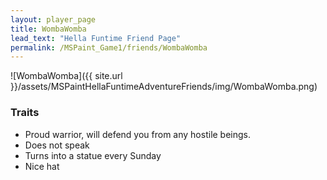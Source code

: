 ```yaml
---
layout: player_page
title: WombaWomba
lead_text: "Hella Funtime Friend Page" 
permalink: /MSPaint_Game1/friends/WombaWomba
---
```

![WombaWomba]({{ site.url }}/assets/MSPaintHellaFuntimeAdventureFriends/img/WombaWomba.png)

### Traits

* Proud warrior, will defend you from any hostile beings.
* Does not speak
* Turns into a statue every Sunday
* Nice hat
